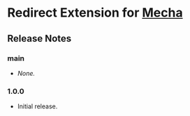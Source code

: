 Redirect Extension for [Mecha](https://github.com/mecha-cms/mecha)
==================================================================

Release Notes
-------------

### main

 - _None._

### 1.0.0

 - Initial release.
